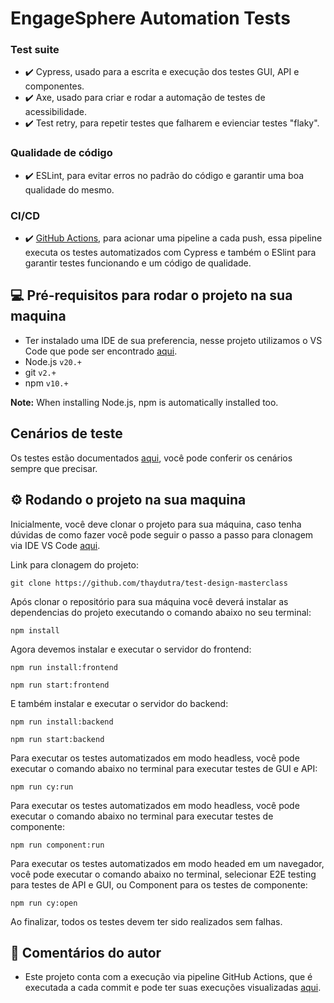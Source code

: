 # EngageSphere Automation Tests 

### Test suite

* ✔️ Cypress, usado para a escrita e execução dos testes GUI, API e componentes.
* ✔️ Axe, usado para criar e rodar a automação de testes de acessibilidade.
* ✔️ Test retry, para repetir testes que falharem e evienciar testes "flaky".

### Qualidade de código
* ✔️ ESLint, para evitar erros no padrão do código e garantir uma boa qualidade do mesmo.

### CI/CD
* ✔️ [GitHub Actions](https://github.com/thaydutra/test-design-masterclass/actions), para acionar uma pipeline a cada push, essa pipeline executa os testes automatizados com Cypress e também o ESlint para garantir testes funcionando e um código de qualidade.

## 💻 Pré-requisitos para rodar o projeto na sua maquina

* Ter instalado uma IDE de sua preferencia, nesse projeto utilizamos o VS Code que pode ser encontrado [aqui](https://code.visualstudio.com/).
* Node.js `v20.+`
* git `v2.+`
* npm `v10.+`

**Note:** When installing Node.js, npm is automatically installed too.

## Cenários de teste

Os testes estão documentados [aqui](./docs/TestCases.md), você pode conferir os cenários sempre que precisar.

## ⚙️ Rodando o projeto na sua maquina

Inicialmente, você deve clonar o projeto para sua máquina, caso tenha dúvidas de como fazer você pode seguir o passo a passo para clonagem via IDE VS Code [aqui](https://learn.microsoft.com/pt-br/azure/developer/javascript/how-to/with-visual-studio-code/clone-github-repository?tabs=create-repo-command-palette%2Cinitialize-repo-activity-bar%2Ccreate-branch-command-palette%2Ccommit-changes-command-palette%2Cpush-command-palette).

Link para clonagem do projeto:
```
git clone https://github.com/thaydutra/test-design-masterclass
```

Após clonar o repositório para sua máquina você deverá instalar as dependencias do projeto executando o comando abaixo no seu terminal:
```
npm install
```

Agora devemos instalar e executar o servidor do frontend:
```
npm run install:frontend
```
```
npm run start:frontend
```

E também instalar e executar o servidor do backend:
```
npm run install:backend
```
```
npm run start:backend
```

Para executar os testes automatizados em modo headless, você pode executar o comando abaixo no terminal para executar testes de GUI e API:
```
npm run cy:run
```

Para executar os testes automatizados em modo headless, você pode executar o comando abaixo no terminal para executar testes de componente:
```
npm run component:run
```

Para executar os testes  automatizados em modo headed em um navegador, você pode executar o comando abaixo no terminal, selecionar E2E testing para testes de API e GUI, ou Component para os testes de componente:
```
npm run cy:open
```

Ao finalizar, todos os testes devem ter sido realizados sem falhas.


## 💬 Comentários do autor

* Este projeto conta com a execução via pipeline GitHub Actions, que é executada a cada commit e pode ter suas execuções visualizadas [aqui](https://github.com/thaydutra/test-design-masterclass/actions).